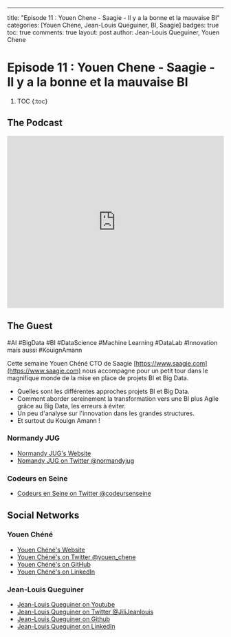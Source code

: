 ---
title: "Episode 11 : Youen Chene - Saagie - Il y a la bonne et la mauvaise BI"
categories: [Youen Chene, Jean-Louis Queguiner, BI, Saagie]
badges: true
toc: true
comments: true
layout: post
author: Jean-Louis Queguiner, Youen Chene

# Episode 11 : Youen Chene - Saagie - Il y a la bonne et la mauvaise BI

1. TOC
{:toc}

## The Podcast

<iframe src="https://widget.spreaker.com/player?episode_id=16646433&theme=light&autoplay=false&playlist=false&cover_image_url=https%3A%2F%2Fd3wo5wojvuv7l.cloudfront.net%2Fimages.spreaker.com%2Foriginal%2F7a3995c37bb49670550a292596744393.jpg" width="100%" height="400px" frameborder="0"></iframe>

## The Guest
#AI #BigData #BI #DataScience #Machine Learning #DataLab #Innovation
mais aussi #KouignAmann

Cette semaine Youen Chéné CTO de Saagie [https://www.saagie.com](https://www.saagie.com) nous accompagne pour un petit tour dans le magnifique monde de la mise en place de projets BI et Big Data.

- Quelles sont les différentes approches projets BI et Big Data.
- Comment aborder sereinement la transformation vers une BI plus Agile grâce au Big Data, les erreurs à éviter.
- Un peu d'analyse sur l'innovation dans les grandes structures.
- Et surtout du Kouign Amann !

### Normandy JUG
- [Normandy JUG's Website](https://normandyjug.org)
- [Nomandy JUG on Twitter @normandyjug](https://twitter.com/normandyjug)

### Codeurs en Seine
- [Codeurs en Seine on Twitter @codeursenseine](https://twitter.com/codeursenseine)

## Social Networks

### Youen Chéné
- [Youen Chéné's Website](https://youenchene.fr)
- [Youen Chéné's on Twitter @youen_chene](https://twitter.com/youen_chene)
- [Youen Chéné's on GitHub](https://github.com/youenchene)
- [Youen Chéné's on LinkedIn](https://www.linkedin.com/in/youenchene/)


### Jean-Louis Queguiner
- [Jean-Louis Queguiner on Youtube](https://www.youtube.com/channel/UCVso5UVvQeGAuwbksmA95iA)
- [Jean-Louis Queguiner on Twitter @JiliJeanlouis](https://twitter.com/JiliJeanlouis)
- [Jean-Louis Queguiner on Github](https://github.com/jqueguiner)
- [Jean-Louis Queguiner on LinkedIn](https://fr.linkedin.com/in/jlqueguiner)
